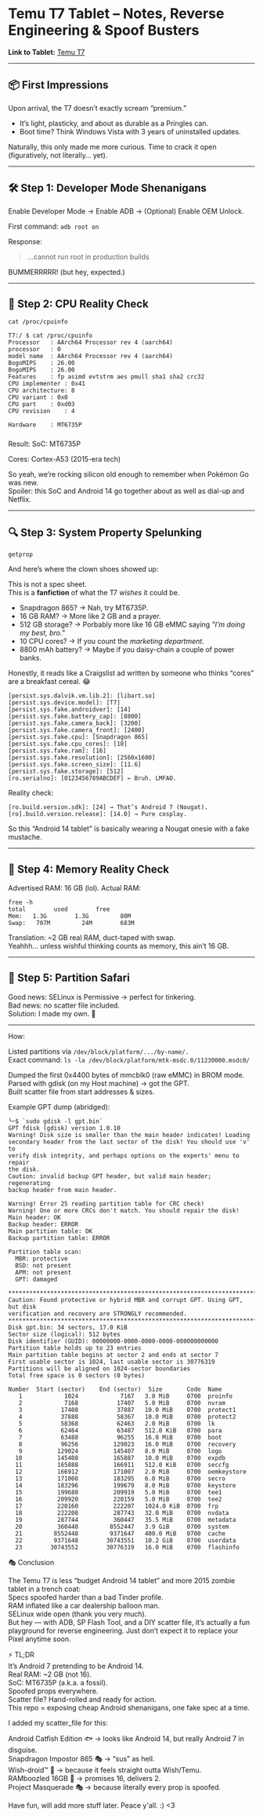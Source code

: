 # Temu T7 Tablet – Notes, Reverse Engineering & Spoof Busters

**Link to Tablet:** [Temu T7](https://share.temu.com/9a9lbxwkwSC)

---

## 📦 First Impressions
Upon arrival, the T7 doesn’t exactly scream “premium.”  
- It’s light, plasticky, and about as durable as a Pringles can.  
- Boot time? Think Windows Vista with 3 years of uninstalled updates.    

Naturally, this only made me more curious. Time to crack it open (figuratively, not literally… yet).

---

## 🛠 Step 1: Developer Mode Shenanigans
Enable Developer Mode → Enable ADB → (Optional) Enable OEM Unlock.

First command:
`adb root on`


Response:

>...cannot run root in production builds


BUMMERRRRR! (but hey, expected.)

---

## 🧠 Step 2: CPU Reality Check
`cat /proc/cpuinfo`

```
T7:/ $ cat /proc/cpuinfo
Processor	: AArch64 Processor rev 4 (aarch64)
processor	: 0
model name	: AArch64 Processor rev 4 (aarch64)
BogoMIPS	: 26.00
BogoMIPS	: 26.00
Features	: fp asimd evtstrm aes pmull sha1 sha2 crc32
CPU implementer	: 0x41
CPU architecture: 8
CPU variant	: 0x0
CPU part	: 0xd03
CPU revision	: 4

Hardware	: MT6735P
```

###
Result:
SoC: MT6735P

Cores: Cortex-A53 (2015-era tech)

So yeah, we’re rocking silicon old enough to remember when Pokémon Go was new.\
Spoiler: this SoC and Android 14 go together about as well as dial-up and Netflix.

--- 

## 🔍 Step 3: System Property Spelunking
`getprop`

And here’s where the clown shoes showed up:

This is not a spec sheet.  
This is a **fanfiction** of what the T7 *wishes* it could be.  

- Snapdragon 865? → Nah, try MT6735P.  
- 16 GB RAM? → More like 2 GB and a prayer.  
- 512 GB storage? → Porbably more like 16 GB eMMC saying *"I’m doing my best, bro."*  
- 10 CPU cores? → If you count the *marketing department*.  
- 8800 mAh battery? → Maybe if you daisy-chain a couple of power banks.  

Honestly, it reads like a Craigslist ad written by someone who thinks “cores” are a breakfast cereal. 😂

```
[persist.sys.dalvik.vm.lib.2]: [libart.so]
[persist.sys.device.model]: [T7]
[persist.sys.fake.androidver]: [14]
[persist.sys.fake.battery_cap]: [8800]
[persist.sys.fake.camera_back]: [3200]
[persist.sys.fake.camera_front]: [2400]
[persist.sys.fake.cpu]: [Snapdragon 865]
[persist.sys.fake.cpu_cores]: [10]
[persist.sys.fake.ram]: [16]
[persist.sys.fake.resolution]: [2560x1600]
[persist.sys.fake.screen_size]: [11.6]
[persist.sys.fake.storage]: [512]
[ro.serialno]: [0123456789ABCDEF] ← Bruh. LMFAO.
```

Reality check:

```
[ro.build.version.sdk]: [24] → That’s Android 7 (Nougat).
[ro].build.version.release]: [14.0] → Pure cosplay.
```

So this “Android 14 tablet” is basically wearing a Nougat onesie with a fake mustache.

---

## 💾 Step 4: Memory Reality Check
Advertised RAM: 16 GB (lol).
Actual RAM:

```
free -h
total        used        free
Mem:   1.3G        1.3G         80M
Swap:   707M         24M        683M
```

Translation: ~2 GB real RAM, duct-taped with swap.  
Yeahhh… unless wishful thinking counts as memory, this ain’t 16 GB.  

---

## 📂 Step 5: Partition Safari

Good news: SELinux is Permissive → perfect for tinkering.  
Bad news: no scatter file included.  
Solution: I made my own. 💪  

***
How:

Listed partitions via `/dev/block/platform/.../by-name/.`  
Exact command: `ls -la /dev/block/platform/mtk-msdc.0/11230000.msdc0/`  

Dumped the first 0x4400 bytes of mmcblk0 (raw eMMC) in BROM mode.  
Parsed with gdisk (on my Host machine) → got the GPT.  
Built scatter file from start addresses & sizes.  

Example GPT dump (abridged):
```
╰─$ `sudo gdisk -l gpt.bin`
GPT fdisk (gdisk) version 1.0.10
Warning! Disk size is smaller than the main header indicates! Loading
secondary header from the last sector of the disk! You should use 'v' to
verify disk integrity, and perhaps options on the experts' menu to repair
the disk.
Caution: invalid backup GPT header, but valid main header; regenerating
backup header from main header.

Warning! Error 25 reading partition table for CRC check!
Warning! One or more CRCs don't match. You should repair the disk!
Main header: OK
Backup header: ERROR
Main partition table: OK
Backup partition table: ERROR

Partition table scan:
  MBR: protective
  BSD: not present
  APM: not present
  GPT: damaged

****************************************************************************
Caution: Found protective or hybrid MBR and corrupt GPT. Using GPT, but disk
verification and recovery are STRONGLY recommended.
****************************************************************************
Disk gpt.bin: 34 sectors, 17.0 KiB
Sector size (logical): 512 bytes
Disk identifier (GUID): 00000000-0000-0000-0000-000000000000
Partition table holds up to 23 entries
Main partition table begins at sector 2 and ends at sector 7
First usable sector is 1024, last usable sector is 30776319
Partitions will be aligned on 1024-sector boundaries
Total free space is 0 sectors (0 bytes)

Number  Start (sector)    End (sector)  Size       Code  Name
   1            1024            7167   3.0 MiB     0700  proinfo
   2            7168           17407   5.0 MiB     0700  nvram
   3           17408           37887   10.0 MiB    0700  protect1
   4           37888           58367   10.0 MiB    0700  protect2
   5           58368           62463   2.0 MiB     0700  lk
   6           62464           63487   512.0 KiB   0700  para
   7           63488           96255   16.0 MiB    0700  boot
   8           96256          129023   16.0 MiB    0700  recovery
   9          129024          145407   8.0 MiB     0700  logo
  10          145408          165887   10.0 MiB    0700  expdb
  11          165888          166911   512.0 KiB   0700  seccfg
  12          166912          171007   2.0 MiB     0700  oemkeystore
  13          171008          183295   6.0 MiB     0700  secro
  14          183296          199679   8.0 MiB     0700  keystore
  15          199680          209919   5.0 MiB     0700  tee1
  16          209920          220159   5.0 MiB     0700  tee2
  17          220160          222207   1024.0 KiB  0700  frp
  18          222208          287743   32.0 MiB    0700  nvdata
  19          287744          360447   35.5 MiB    0700  metadata
  20          360448         8552447   3.9 GiB     0700  system
  21         8552448         9371647   400.0 MiB   0700  cache
  22         9371648        30743551   10.2 GiB    0700  userdata
  23        30743552        30776319   16.0 MiB    0700  flashinfo
```

🎭 Conclusion

The Temu T7 is less “budget Android 14 tablet” and more 2015 zombie tablet in a trench coat:  
Specs spoofed harder than a bad Tinder profile.  
RAM inflated like a car dealership balloon man.  
SELinux wide open (thank you very much).  
But hey — with ADB, SP Flash Tool, and a DIY scatter file, it’s actually a fun playground for reverse engineering. Just don’t expect it to replace your Pixel anytime soon.  

⚡ TL;DR  
It’s Android 7 pretending to be Android 14.  
Real RAM: ~2 GB (not 16).  
SoC: MT6735P (a.k.a. a fossil).  
Spoofed props everywhere.  
Scatter file? Hand-rolled and ready for action.  
This repo = exposing cheap Android shenanigans, one fake spec at a time.  

I added my scatter_file for this:  

Android Catfish Edition 🐟 → looks like Android 14, but really Android 7 in disguise.  
Snapdragon Impostor 865 🎭 → “sus” as hell.  
Wish-droid™ 🛒 → because it feels straight outta Wish/Temu.  
RAMboozled 16GB 🤯 → promises 16, delivers 2.  
Project Masquerade 🎭 → because literally every prop is spoofed.  

Have fun, will add more stuff later. Peace y'all. :) <3
